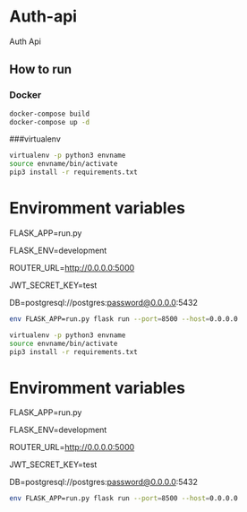 # Auth-api

Auth Api


## How to run

### Docker

``` bash
docker-compose build
docker-compose up -d
```

###virtualenv

``` bash
virtualenv -p python3 envname
source envname/bin/activate
pip3 install -r requirements.txt
```

# Enviromment variables

FLASK_APP=run.py

FLASK_ENV=development

ROUTER_URL=http://0.0.0.0:5000

JWT_SECRET_KEY=test

DB=postgresql://postgres:password@0.0.0.0:5432

``` bash
env FLASK_APP=run.py flask run --port=8500 --host=0.0.0.0
```

``` bash
virtualenv -p python3 envname
source envname/bin/activate
pip3 install -r requirements.txt
```

# Enviromment variables

FLASK_APP=run.py

FLASK_ENV=development

ROUTER_URL=http://0.0.0.0:5000

JWT_SECRET_KEY=test

DB=postgresql://postgres:password@0.0.0.0:5432

``` bash
env FLASK_APP=run.py flask run --port=8500 --host=0.0.0.0
```
